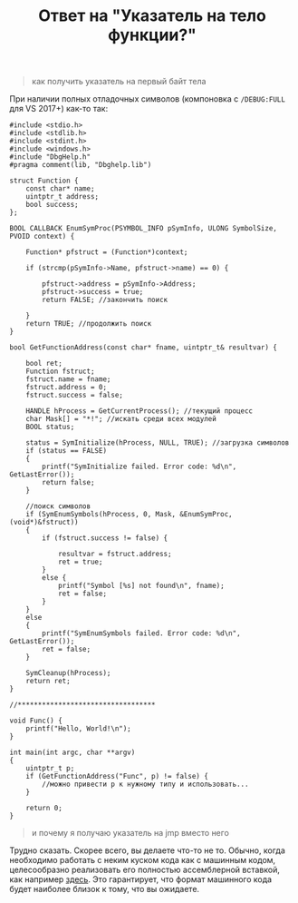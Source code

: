 ﻿---
title: "Ответ на \"Указатель на тело функции?\""
se.owner.user_id: 240512
se.owner.display_name: "MSDN.WhiteKnight"
se.owner.link: "https://ru.stackoverflow.com/users/240512/msdn-whiteknight"
se.answer_id: 1005505
se.question_id: 1005297
se.post_type: answer
se.score: 1
se.is_accepted: True
---
<blockquote>
  <p>как получить указатель на первый байт тела </p>
</blockquote>

<p>При наличии полных отладочных символов (компоновка с <code>/DEBUG:FULL</code> для VS 2017+) как-то так:</p>

<pre class="lang-cpp prettyprint-override"><code>#include &lt;stdio.h&gt;
#include &lt;stdlib.h&gt;
#include &lt;stdint.h&gt;
#include &lt;windows.h&gt;
#include "DbgHelp.h"
#pragma comment(lib, "Dbghelp.lib")

struct Function {
    const char* name;
    uintptr_t address;
    bool success;
};

BOOL CALLBACK EnumSymProc(PSYMBOL_INFO pSymInfo, ULONG SymbolSize, PVOID context) {

    Function* pfstruct = (Function*)context;

    if (strcmp(pSymInfo-&gt;Name, pfstruct-&gt;name) == 0) {

        pfstruct-&gt;address = pSymInfo-&gt;Address;      
        pfstruct-&gt;success = true;
        return FALSE; //закончить поиск

    }
    return TRUE; //продолжить поиск
}

bool GetFunctionAddress(const char* fname, uintptr_t&amp; resultvar) {

    bool ret;
    Function fstruct;
    fstruct.name = fname;
    fstruct.address = 0;
    fstruct.success = false;

    HANDLE hProcess = GetCurrentProcess(); //текущий процесс
    char Mask[] = "*!"; //искать среди всех модулей
    BOOL status;

    status = SymInitialize(hProcess, NULL, TRUE); //загрузка символов
    if (status == FALSE)
    {
        printf("SymInitialize failed. Error code: %d\n", GetLastError());
        return false;
    }

    //поиск символов
    if (SymEnumSymbols(hProcess, 0, Mask, &amp;EnumSymProc, (void*)&amp;fstruct))
    {
        if (fstruct.success != false) {

            resultvar = fstruct.address; 
            ret = true;
        }
        else {
            printf("Symbol [%s] not found\n", fname);
            ret = false;
        }
    }
    else
    {
        printf("SymEnumSymbols failed. Error code: %d\n", GetLastError());
        ret = false;
    }

    SymCleanup(hProcess);
    return ret;
}

//**********************************

void Func() {
    printf("Hello, World!\n");
}

int main(int argc, char **argv)
{
    uintptr_t p;
    if (GetFunctionAddress("Func", p) != false) {
        //можно привести p к нужному типу и использовать...
    }

    return 0;
}
</code></pre>

<blockquote>
  <p>и почему я получаю указатель на jmp вместо него</p>
</blockquote>

<p>Трудно сказать. Скорее всего, вы делаете что-то не то. Обычно, когда необходимо работать с неким куском кода как с машинным кодом, целесообразно реализовать его полностью ассемблерной вставкой, как например <a href="https://ru.stackoverflow.com/a/751021/240512">здесь</a>. Это гарантирует, что формат машинного кода будет наиболее близок к тому, что вы ожидаете.</p>
